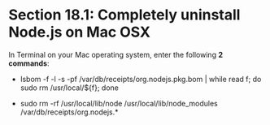 # Section 18.1: Completely uninstall Node.js on Mac OSX

In Terminal on your Mac operating system, enter the following **2 commands**:

- lsbom -f -l -s -pf /var/db/receipts/org.nodejs.pkg.bom | while read f; do sudo rm /usr/local/${f}; done

- sudo rm -rf /usr/local/lib/node /usr/local/lib/node_modules /var/db/receipts/org.nodejs.*
